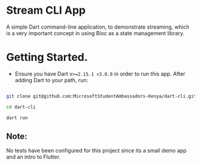 # Stream CLI App
A simple Dart command-line application, to demonstrate streaming, which is a very important concept in using Bloc as a state management library.

# Getting Started.

* Ensure you have Dart v`>=2.15.1 <3.0.0` in order to run this app. After adding Dart to your path, run:

```sh

git clone git@github.com:MicrosoftStudentAmbassadors-Kenya/dart-cli.git

cd dart-cli

dart run

```

## Note:

No tests have been configured for this project since its a small demo app and an intro to Flutter.


